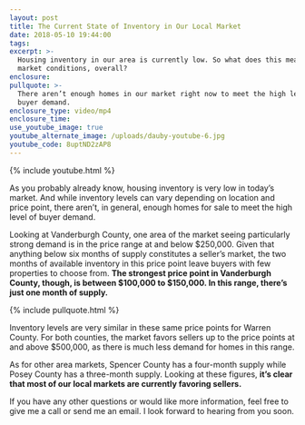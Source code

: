 ```yaml
---
layout: post
title: The Current State of Inventory in Our Local Market
date: 2018-05-10 19:44:00
tags:
excerpt: >-
  Housing inventory in our area is currently low. So what does this mean for
  market conditions, overall?
enclosure:
pullquote: >-
  There aren’t enough homes in our market right now to meet the high level of
  buyer demand.
enclosure_type: video/mp4
enclosure_time:
use_youtube_image: true
youtube_alternate_image: /uploads/dauby-youtube-6.jpg
youtube_code: 8uptND2zAP8
---
```


{% include youtube.html %}

As you probably already know, housing inventory is very low in today’s market. And while inventory levels can vary depending on location and price point, there aren’t, in general, enough homes for sale to meet the high level of buyer demand.

Looking at Vanderburgh County, one area of the market seeing particularly strong demand is in the price range at and below $250,000. Given that anything below six months of supply constitutes a seller’s market, the two months of available inventory in this price point leave buyers with few properties to choose from. **The strongest price point in Vanderburgh County, though, is between $100,000 to $150,000. In this range, there’s just one month of supply.**

{% include pullquote.html %}

Inventory levels are very similar in these same price points for Warren County. For both counties, the market favors sellers up to the price points at and above $500,000, as there is much less demand for homes in this range.

As for other area markets, Spencer County has a four-month supply while Posey County has a three-month supply. Looking at these figures, **it’s clear that most of our local markets are currently favoring sellers.**

If you have any other questions or would like more information, feel free to give me a call or send me an email. I look forward to hearing from you soon.
